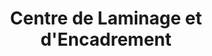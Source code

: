 ---
title: "Centre de Laminage et d'Encadrement"
url: /montreal/centre-de-laminage-et-dencadrement/
shop: frame
---